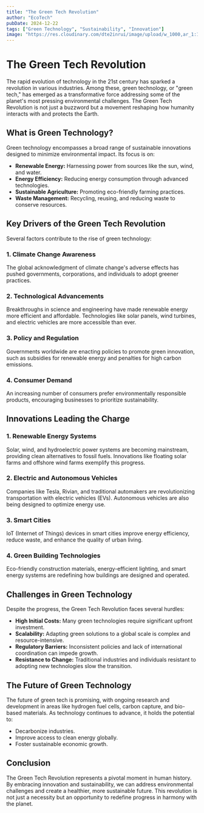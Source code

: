 ```yaml
---
title: "The Green Tech Revolution"
author: "EcoTech"
pubDate: 2024-12-22
tags: ["Green Technology", "Sustainability", "Innovation"]
image: "https://res.cloudinary.com/dte2inrui/image/upload/w_1000,ar_1:1,c_fill,g_auto,e_art:hokusai/v1735607238/green_tech_gobucs.jpg"
---
```


# The Green Tech Revolution

The rapid evolution of technology in the 21st century has sparked a revolution in various industries. Among these, green technology, or "green tech," has emerged as a transformative force addressing some of the planet's most pressing environmental challenges. The Green Tech Revolution is not just a buzzword but a movement reshaping how humanity interacts with and protects the Earth.

## What is Green Technology?

Green technology encompasses a broad range of sustainable innovations designed to minimize environmental impact. Its focus is on:

- **Renewable Energy:** Harnessing power from sources like the sun, wind, and water.
- **Energy Efficiency:** Reducing energy consumption through advanced technologies.
- **Sustainable Agriculture:** Promoting eco-friendly farming practices.
- **Waste Management:** Recycling, reusing, and reducing waste to conserve resources.

## Key Drivers of the Green Tech Revolution

Several factors contribute to the rise of green technology:

### 1. Climate Change Awareness

The global acknowledgment of climate change's adverse effects has pushed governments, corporations, and individuals to adopt greener practices.

### 2. Technological Advancements

Breakthroughs in science and engineering have made renewable energy more efficient and affordable. Technologies like solar panels, wind turbines, and electric vehicles are more accessible than ever.

### 3. Policy and Regulation

Governments worldwide are enacting policies to promote green innovation, such as subsidies for renewable energy and penalties for high carbon emissions.

### 4. Consumer Demand

An increasing number of consumers prefer environmentally responsible products, encouraging businesses to prioritize sustainability.

## Innovations Leading the Charge

### 1. Renewable Energy Systems

Solar, wind, and hydroelectric power systems are becoming mainstream, providing clean alternatives to fossil fuels. Innovations like floating solar farms and offshore wind farms exemplify this progress.

### 2. Electric and Autonomous Vehicles

Companies like Tesla, Rivian, and traditional automakers are revolutionizing transportation with electric vehicles (EVs). Autonomous vehicles are also being designed to optimize energy use.

### 3. Smart Cities

IoT (Internet of Things) devices in smart cities improve energy efficiency, reduce waste, and enhance the quality of urban living.

### 4. Green Building Technologies

Eco-friendly construction materials, energy-efficient lighting, and smart energy systems are redefining how buildings are designed and operated.

## Challenges in Green Technology

Despite the progress, the Green Tech Revolution faces several hurdles:

- **High Initial Costs:** Many green technologies require significant upfront investment.
- **Scalability:** Adapting green solutions to a global scale is complex and resource-intensive.
- **Regulatory Barriers:** Inconsistent policies and lack of international coordination can impede growth.
- **Resistance to Change:** Traditional industries and individuals resistant to adopting new technologies slow the transition.

## The Future of Green Technology

The future of green tech is promising, with ongoing research and development in areas like hydrogen fuel cells, carbon capture, and bio-based materials. As technology continues to advance, it holds the potential to:

- Decarbonize industries.
- Improve access to clean energy globally.
- Foster sustainable economic growth.

## Conclusion

The Green Tech Revolution represents a pivotal moment in human history. By embracing innovation and sustainability, we can address environmental challenges and create a healthier, more sustainable future. This revolution is not just a necessity but an opportunity to redefine progress in harmony with the planet.
